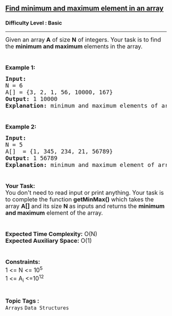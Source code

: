 <h2><a href="https://www.geeksforgeeks.org/problems/find-minimum-and-maximum-element-in-an-array4428/1?page=9&sortBy=difficulty">Find minimum and maximum element in an array</a></h2><h3>Difficulty Level : Basic</h3><hr><div class="problems_problem_content__Xm_eO"><p><span style="font-size: 18px;">Given an array<strong> A</strong> of size <strong>N</strong> of integers. Your task is to find the <strong>minimum and maximum </strong>elements in the&nbsp;array.</span></p>
<p>&nbsp;</p>
<p><span style="font-size: 18px;"><strong>Example 1:</strong></span></p>
<pre><span style="font-size: 18px;"><strong>Input:</strong>
N = 6
A[] = {3, 2, 1, 56, 10000, 167}
<strong>Output: </strong>1 10000<br><strong>Explanation:</strong> minimum and maximum elements of array are 1 and 10000.</span></pre>
<p>&nbsp;</p>
<p><span style="font-size: 18px;"><strong>Example 2:</strong></span></p>
<pre><span style="font-size: 18px;"><strong>Input:</strong>
N = 5
A[]  = {1, 345, 234, 21, 56789}
<strong>Output: </strong>1 56789<br><strong>Explanation:</strong> minimum and maximum element of array are 1 and 56789.</span></pre>
<p>&nbsp;</p>
<p><span style="font-size: 18px;"><strong>Your Task:&nbsp;&nbsp;</strong><br>You don't need to read input or print anything. Your task is to complete the function <strong>getMinMax()</strong>&nbsp;which takes the array <strong>A[]</strong> and its size <strong>N</strong><strong> </strong>as inputs and returns the <strong>minimum and maximum</strong> element of the&nbsp;array.</span></p>
<p>&nbsp;</p>
<p><span style="font-size: 18px;"><strong>Expected Time Complexity:</strong> O(N)<br><strong>Expected Auxiliary Space:</strong> O(1)</span></p>
<p>&nbsp;</p>
<p><span style="font-size: 18px;"><strong>Constraints:</strong><br>1 &lt;= N &lt;= 10<sup>5</sup><br>1 &lt;= A<sub>i</sub> &lt;=10<sup>12</sup></span></p></div><br><p><span style=font-size:18px><strong>Topic Tags : </strong><br><code>Arrays</code>&nbsp;<code>Data Structures</code>&nbsp;